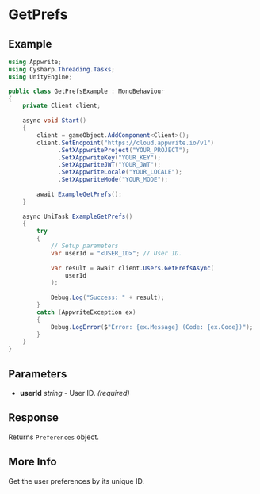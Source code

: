 # GetPrefs

## Example

```csharp
using Appwrite;
using Cysharp.Threading.Tasks;
using UnityEngine;

public class GetPrefsExample : MonoBehaviour
{
    private Client client;
    
    async void Start()
    {
        client = gameObject.AddComponent<Client>();
        client.SetEndpoint("https://cloud.appwrite.io/v1")
              .SetXAppwriteProject("YOUR_PROJECT");
              .SetXAppwriteKey("YOUR_KEY");
              .SetXAppwriteJWT("YOUR_JWT");
              .SetXAppwriteLocale("YOUR_LOCALE");
              .SetXAppwriteMode("YOUR_MODE");
        
        await ExampleGetPrefs();
    }
    
    async UniTask ExampleGetPrefs()
    {
        try
        {
            // Setup parameters
            var userId = "<USER_ID>"; // User ID.
            
            var result = await client.Users.GetPrefsAsync(
                userId
            );
            
            Debug.Log("Success: " + result);
        }
        catch (AppwriteException ex)
        {
            Debug.LogError($"Error: {ex.Message} (Code: {ex.Code})");
        }
    }
}
```

## Parameters

- **userId** *string* - User ID. *(required)*

## Response

Returns `Preferences` object.
## More Info

Get the user preferences by its unique ID.
